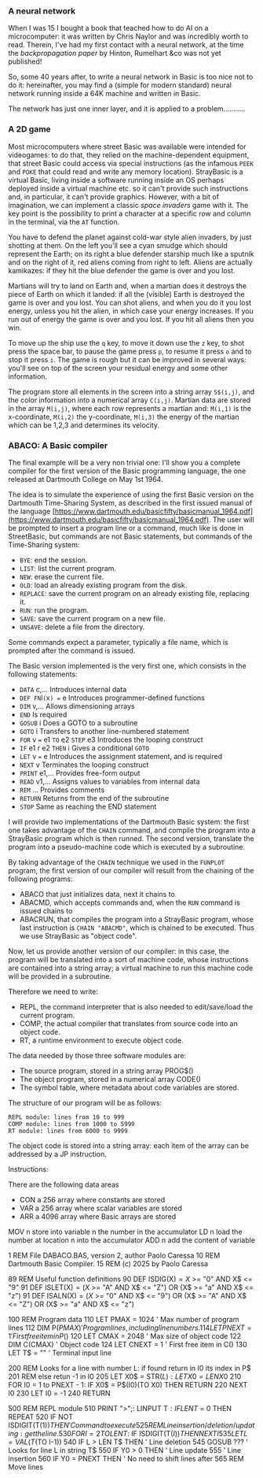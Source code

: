 ### A neural network

When I was 15 I bought a book that teached how to do AI on a microcomputer: it was written by Chris Naylor and was incredibly worth to read. Therein, I've had my first contact with a neural network, at the time the *backpropagation paper* by Hinton, Rumelhart &co was not yet published!

So, some 40 years after, to write a neural network in Basic is too nice not to do it: hereinafter, you may find a (simple for modern standard) neural network running inside a 64K machine and written in Basic.

The network has just one inner layer, and it is applied to a problem...........


### A 2D game

Most microcomputers where street Basic was available were intended for videogames: to do that, they relied on the machine-dependent equipment, that street Basic could access via special instructions (as the infamous `PEEK` and `POKE` that could read and write any memory location). StrayBasic is a virtual Basic, living inside a software running inside an OS perhaps deployed inside a virtual machine etc. so it can't provide such instructions and, in particular, it can't provide graphics. However, with a bit of imagination, we can implement a classic *space invaders* game with it. The key point is the possibility to print a character at a specific row and column in the terminal, via the `AT` function.

You have to defend the planet against cold-war style alien invaders, by just shotting at them. On the left you'll see a cyan smudge which should represent the Earth; on its right a blue defender starship much like a sputnik and on the right of it, red aliens coming from right to left. Aliens are actually kamikazes: if they hit the blue defender the game is over and you lost.

Martians will try to land on Earth and, when a martian does it destroys the piece of Earth on which it landed: if all the (visible) Earth is destroyed the game is over and you lost. You can shot aliens, and when you do it you lost energy, unless you hit the alien, in which case your energy increases. If you run out of energy the game is over and you lost. If you hit all aliens then you win.

To move up the ship use the `q` key, to move it down use the `z` key, to shot press the space bar, to pause the game press `p`, to resume it press `o` and to stop it press `i`. The game is rough but it can be improved in several ways: you'll see on top of the screen your residual energy and some other information.

The program store all elements in the screen into a string array `S$(i,j)`, and the color information into a numerical array `C(i,j)`. Martian data are stored in the array `M(i,j)`, where each row represents a martian and: `M(i,1)` is the x-coordinate, `M(i,2)` the y-coordinate, `M(i,3)` the energy of the martian which can be 1,2,3 and determines its velocity.


### ABACO: A Basic compiler

The final example will be a very non trivial one: I'll show you a complete compiler for the first version of the Basic programming language, the one released at Dartmouth College on May 1st 1964.

The idea is to simulate the experience of using the first Basic version on the Dartmouth Time-Sharing System, as described in the first issued manual of the language [https://www.dartmouth.edu/basicfifty/basicmanual_1964.pdf](https://www.dartmouth.edu/basicfifty/basicmanual_1964.pdf). The user will be prompted to insert a program line or a command, much like is done in StreetBasic, but commands are not Basic statements, but commands of the Time-Sharing system:

- `BYE`: end the session.
- `LIST`: list the current program.
- `NEW`: erase the current file.
- `OLD`: load an already existing program from the disk.
- `REPLACE`: save the current program on an already existing file, replacing it.
- `RUN`: run the program.
- `SAVE`: save the current program on a new file.
- `UNSAVE`: delete a file from the directory.

Some commands expect a parameter, typically a file name, which is prompted after the command is issued.

The Basic version implemented is the very first one, which consists in the following statements:

- `DATA` c,... Introduces internal data
- `DEF FN`l`(`x`) =` e Introduces programmer-defined functions
- `DIM` v,... Allows dimensioning arrays
- `END` Is required
- `GOSUB` i Does a GOTO to a subroutine
- `GOTO` i Transfers to another line-numbered statement
- `FOR` v `=` e1 `TO` e2 `STEP` e3 Introduces the looping construct
- `IF` e1 r e2 `THEN` i Gives a conditional `GOTO`
- `LET` v `=` e Introduces the assignment statement, and is required
- `NEXT` v Terminates the looping construct
- `PRINT` e1,... Provides free-form output
- `READ` v1,... Assigns values to variables from internal data
- `REM` ... Provides comments
- `RETURN` Returns from the end of the subroutine
- `STOP` Same as reaching the END statement

I will provide two implementations of the Dartmouth Basic system: the first one takes advantage of the `CHAIN` command, and compile the program into a StrayBasic program which is then runned. The second version, translate the program into a pseudo-machine code which is executed by a subroutine.

By taking advantage of the `CHAIN` technique we used in the `FUNPLOT` program, the first version of our compiler will result from the chaining of the following programs:

- ABACO that just initializes data, next it chains to
- ABACMD, which accepts commands and, when the `RUN` command is issued chains to
- ABACRUN, that compiles the program into a StrayBasic program, whose last instruction is `CHAIN "ABACMD"`, which is chained to be executed. Thus we use StrayBasic as "object code".





Now, let us provide another version of our compiler: in this case, the program will be translated into a sort of machine code, whose instructions are contained into a string array; a virtual machine to run this machine code will be provided in a subroutine.

Therefore we need to write:

- REPL, the command interpreter that is also needed to edit/save/load the current program.
- COMP, the actual compiler that translates from source code into an object code.
- RT, a runtime environment to execute object code.

The data needed by those three software modules are:

- The source program, stored in a string array PROG$()
- The object program, stored in a numerical array CODE()
- The symbol table, where metadata about code variables are stored.

The structure of our program will be as follows:

    REPL module: lines from 10 to 999
    COMP module: lines from 1000 to 5999
    RT module: lines from 6000 to 9999

The object code is stored into a string array: each item of the array can be addressed by a JP instruction.

Instructions:

There are the following data areas

- CON a 256 array where constants are stored
- VAR a 256 array where scalar variables are stored
- ARR a 4096 array where Basic arrays are stored

MOV n   store into variable n the number in the accumulator
LD n    load the number at location n into the accumulator
ADD n   add the content of variable




1 REM File DABACO.BAS, version 2, author Paolo Caressa
10 REM Dartmouth Basic Compiler.
15 REM (c) 2025 by Paolo Caressa

89 REM Useful function definitions
90 DEF ISDIG(X$) = X$ >= "0" AND X$ <= "9"
91 DEF ISLET(X$) = (X$ >= "A" AND X$ <= "Z") OR (X$ >= "a" AND X$ <= "z")
91 DEF ISALN(X$) = (X$ >= "0" AND X$ <= "9") OR (X$ >= "A" AND X$ <= "Z") OR (X$ >= "a" AND X$ <= "z")

100 REM Program data
110 LET PMAX = 1024 ' Max number of program lines
112 DIM P$(PMAX)    ' Program lines, including line numbers.
114 LET PNEXT = 1   ' First free item in P$()
120 LET CMAX = 2048 ' Max size of object code
122 DIM C(CMAX)     ' Object code
124 LET CNEXT = 1   ' First free item in C()
130 LET T$ = ""     ' Terminal input line

200 REM Looks for a line with number L: if found return in I0 its index in P$
201 REM else retun -1 in I0
205 LET X0$ = STR$(L): LET X0 = LEN X0$
210 FOR I0 = 1 to PNEXT - 1: IF X0$ = P$(I0)(TO X0) THEN RETURN
220 NEXT I0
230 LET I0 = -1
240 RETURN

500 REM REPL module
510 PRINT ">";: LINPUT T$: IF LEN T$ = 0 THEN REPEAT
520 IF NOT ISDIGIT(T$(1)) THEN  ' Command to execute
525 REM Line insertion/deletion/updating: get the line.
530 FOR I = 2 TO LEN T$: IF ISDIGIT(T$(I)) THEN NEXT I
535 LET L = VAL(T$(TO I-1))
540 IF L > LEN T$ THEN  ' Line deletion
545 GOSUB ???  ' Looks for line L in string T$
550 IF Y0 > 0 THEN      ' Line update
555 ' Line insertion
560 IF Y0 = PNEXT THEN  ' No need to shift lines after
565 REM Move lines 






